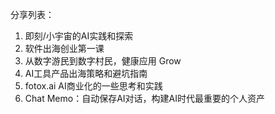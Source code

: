 
分享列表：
1.  即刻/小宇宙的AI实践和探索
2.  软件出海创业第一课
3.  从数字游民到数字村民，健康应用 Grow
4.  AI工具产品出海策略和避坑指南
5.  fotox.ai AI商业化的一些思考和实践
6.  Chat Memo：自动保存AI对话，构建AI时代最重要的个人资产